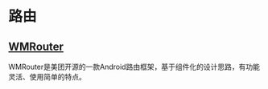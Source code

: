 # 路由
## [WMRouter](https://github.com/meituan/WMRouter)
WMRouter是美团开源的一款Android路由框架，基于组件化的设计思路，有功能灵活、使用简单的特点。

